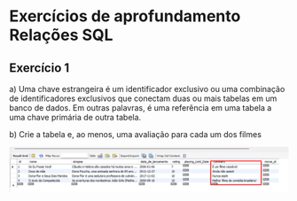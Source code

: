 # Exercícios de aprofundamento Relações SQL

## Exercício 1

a) Uma chave estrangeira é um identificador exclusivo ou uma combinação de identificadores exclusivos que conectam duas ou mais tabelas em um banco de dados. Em outras palavras, é uma referência em uma tabela a uma chave primária de outra tabela.

b) Crie a tabela e, ao menos, uma avaliação para cada um dos filmes

![](2022-11-16-21-24-50.png)


